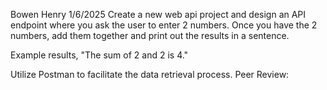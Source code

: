 Bowen Henry
1/6/2025
Create a new web api project and design an API endpoint where you ask the user to enter 2 numbers.  Once you have the 2 numbers, add them together and print out the results in a sentence.

Example results, "The sum of 2 and 2 is 4."

Utilize Postman to facilitate the data retrieval process.
Peer Review: 